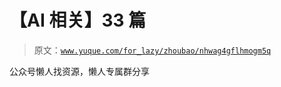 # 【AI 相关】33 篇

> 原文：[`www.yuque.com/for_lazy/zhoubao/nhwag4gflhmogm5q`](https://www.yuque.com/for_lazy/zhoubao/nhwag4gflhmogm5q)

公众号懒人找资源，懒人专属群分享